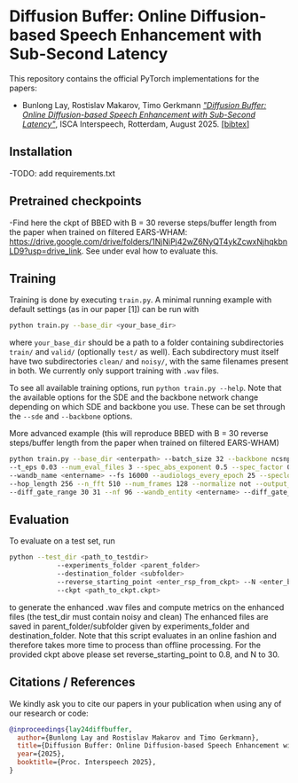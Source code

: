# Diffusion Buffer: Online Diffusion-based Speech Enhancement with Sub-Second Latency

This repository contains the official PyTorch implementations for the papers:

- Bunlong Lay, Rostislav Makarov, Timo Gerkmann [*"Diffusion Buffer: Online Diffusion-based Speech Enhancement with Sub-Second Latency"*](https://arxiv.org/abs/2506.02908), ISCA Interspeech, Rotterdam, August 2025. [[bibtex]](#citations--references)


## Installation

-TODO: add requirements.txt


## Pretrained checkpoints

-Find here the ckpt of BBED with B = 30 reverse steps/buffer length from the paper when trained on filtered EARS-WHAM: https://drive.google.com/drive/folders/1NjNiPj42wZ6NyQT4ykZcwxNjhqkbnLD9?usp=drive_link. See under eval how to evaluate this.
      


## Training

Training is done by executing `train.py`. A minimal running example with default settings (as in our paper [1]) can be run with

```bash
python train.py --base_dir <your_base_dir>
```

where `your_base_dir` should be a path to a folder containing subdirectories `train/` and `valid/` (optionally `test/` as well). Each subdirectory must itself have two subdirectories `clean/` and `noisy/`, with the same filenames present in both. We currently only support training with `.wav` files.

To see all available training options, run `python train.py --help`. Note that the available options for the SDE and the backbone network change depending on which SDE and backbone you use. These can be set through the `--sde` and `--backbone` options.



More advanced example (this will reproduce BBED with B = 30 reverse steps/buffer length from the paper when trained on filtered EARS-WHAM)

```bash
python train.py --base_dir <enterpath> --batch_size 32 --backbone ncsnpp --sde bbed 
--t_eps 0.03 --num_eval_files 3 --spec_abs_exponent 0.5 --spec_factor 0.15 --loss_abs_exponent 1 --loss_type mse --theta 0.08 --k 2.6 --timestep_type_inf default 
--wandb_name <entername> --fs 16000 --audiologs_every_epoch 25 --speclogs_every_epoch 25 --save_every_n_epochs 0 --wandb_project_name <entername> --ch_mult 1 2 2 2
--hop_length 256 --n_fft 510 --num_frames 128 --normalize not --output_scale time --num_res_blocks 1 --format noise
--diff_gate_range 30 31 --nf 96 --wandb_entity <entername> --diff_gate_length_inference 30 --T_sampling 0.8
```

## Evaluation

To evaluate on a test set, run
```bash
python --test_dir <path_to_testdir>
            --experiments_folder <parent_folder>
            --destination_folder <subfolder>
            --reverse_starting_point <enter_rsp_from_ckpt> --N <enter_bufferlength_from_ckpt>
            --ckpt <path_to_ckpt.ckpt>
```

to generate the enhanced .wav files and compute metrics on the enhanced files (the test_dir must contain noisy and clean) The enhanced files are saved in parent_folder/subfolder given by experiments_folder and destination_folder. Note that this script evaluates in an online fashion and therefore takes more time to process than offline processing. For the provided ckpt above please set reverse_starting_point to 0.8, and N to 30.





## Citations / References

We kindly ask you to cite our papers in your publication when using any of our research or code:
```bib
@inproceedings{lay24diffbuffer,
  author={Bunlong Lay and Rostislav Makarov and Timo Gerkmann},
  title={Diffusion Buffer: Online Diffusion-based Speech Enhancement with Sub-Second Latency},
  year={2025},
  booktitle={Proc. Interspeech 2025},
}
```



